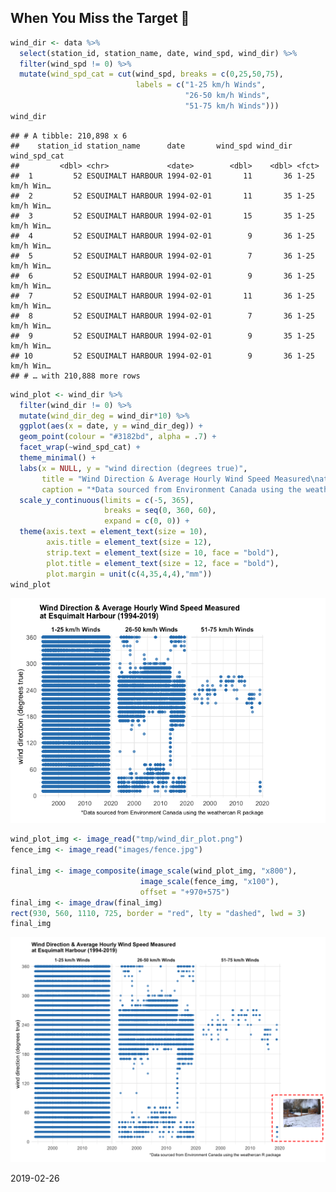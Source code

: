 
<!-- 
This file is licensed with the Creative Commons Attribution 4.0 International License.
-->

## When You Miss the Target 🎯

``` r
wind_dir <- data %>% 
  select(station_id, station_name, date, wind_spd, wind_dir) %>% 
  filter(wind_spd != 0) %>% 
  mutate(wind_spd_cat = cut(wind_spd, breaks = c(0,25,50,75),
                            labels = c("1-25 km/h Winds",
                                       "26-50 km/h Winds",
                                       "51-75 km/h Winds")))
wind_dir
```

    ## # A tibble: 210,898 x 6
    ##    station_id station_name      date       wind_spd wind_dir wind_spd_cat  
    ##         <dbl> <chr>             <date>        <dbl>    <dbl> <fct>         
    ##  1         52 ESQUIMALT HARBOUR 1994-02-01       11       36 1-25 km/h Win…
    ##  2         52 ESQUIMALT HARBOUR 1994-02-01       11       35 1-25 km/h Win…
    ##  3         52 ESQUIMALT HARBOUR 1994-02-01       15       35 1-25 km/h Win…
    ##  4         52 ESQUIMALT HARBOUR 1994-02-01        9       36 1-25 km/h Win…
    ##  5         52 ESQUIMALT HARBOUR 1994-02-01        7       36 1-25 km/h Win…
    ##  6         52 ESQUIMALT HARBOUR 1994-02-01        9       36 1-25 km/h Win…
    ##  7         52 ESQUIMALT HARBOUR 1994-02-01       11       36 1-25 km/h Win…
    ##  8         52 ESQUIMALT HARBOUR 1994-02-01        7       36 1-25 km/h Win…
    ##  9         52 ESQUIMALT HARBOUR 1994-02-01        9       35 1-25 km/h Win…
    ## 10         52 ESQUIMALT HARBOUR 1994-02-01        9       36 1-25 km/h Win…
    ## # … with 210,888 more rows

``` r
wind_plot <- wind_dir %>% 
  filter(wind_dir != 0) %>% 
  mutate(wind_dir_deg = wind_dir*10) %>% 
  ggplot(aes(x = date, y = wind_dir_deg)) +
  geom_point(colour = "#3182bd", alpha = .7) +
  facet_wrap(~wind_spd_cat) +
  theme_minimal() +
  labs(x = NULL, y = "wind direction (degrees true)",
       title = "Wind Direction & Average Hourly Wind Speed Measured\nat Esquimalt Harbour (1994-2019)",
       caption = "*Data sourced from Environment Canada using the weathercan R package") +
  scale_y_continuous(limits = c(-5, 365),
                     breaks = seq(0, 360, 60),
                     expand = c(0, 0)) +
  theme(axis.text = element_text(size = 10),
        axis.title = element_text(size = 12),
        strip.text = element_text(size = 10, face = "bold"),
        plot.title = element_text(size = 12, face = "bold"),
        plot.margin = unit(c(4,35,4,4),"mm"))
wind_plot
```

![](wind_direction_files/figure-gfm/wind_plot-1.png)<!-- -->

``` r
wind_plot_img <- image_read("tmp/wind_dir_plot.png")
fence_img <- image_read("images/fence.jpg")

final_img <- image_composite(image_scale(wind_plot_img, "x800"),
                             image_scale(fence_img, "x100"),
                             offset = "+970+575")
final_img <- image_draw(final_img)
rect(930, 560, 1110, 725, border = "red", lty = "dashed", lwd = 3)
final_img
```

![](wind_direction_files/figure-gfm/final_plot-1.png)<!-- -->

2019-02-26
